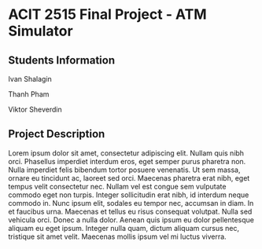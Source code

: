 # ACIT 2515 Final Project - ATM Simulator

## Students Information
Ivan Shalagin

Thanh Pham

Viktor Sheverdin

## Project Description
Lorem ipsum dolor sit amet, consectetur adipiscing elit. Nullam quis nibh orci. Phasellus imperdiet interdum eros, eget semper purus pharetra non. Nulla imperdiet felis bibendum tortor posuere venenatis. Ut sem massa, ornare eu tincidunt ac, laoreet sed orci. Maecenas pharetra erat nibh, eget tempus velit consectetur nec. Nullam vel est congue sem vulputate commodo eget non turpis. Integer sollicitudin erat nibh, id interdum neque commodo in. Nunc ipsum elit, sodales eu tempor nec, accumsan in diam. In et faucibus urna. Maecenas et tellus eu risus consequat volutpat. Nulla sed vehicula orci. Donec a nulla dolor. Aenean quis ipsum eu dolor pellentesque aliquam eu eget ipsum. Integer nulla quam, dictum aliquam cursus nec, tristique sit amet velit. Maecenas mollis ipsum vel mi luctus viverra.